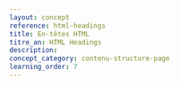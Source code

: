 ```yaml
---
layout: concept
reference: html-headings
title: En-têtes HTML
titre_an: HTML Headings
description:
concept_category: contenu-structure-page
learning_order: 7
---
```


